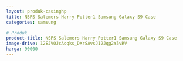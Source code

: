 ```yaml
---
layout: produk-casinghp
title: NSPS Salemers Harry Potter1 Samsung Galaxy S9 Case
categories: samsung

# Produk
product-title: NSPS Salemers Harry Potter1 Samsung Galaxy S9 Case
image-drive: 12EJVOJcAoqks_DXrSAvsJI2Jqg2Y5vRV
harga: 90000
---
```

